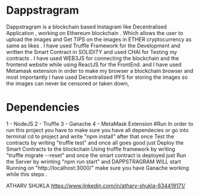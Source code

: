 # Dappstragram
Dappstragram is a blockchain based Instagram like  Decentralised Application , working on Ethereum blockchain . Which allows the user to upload the images and Get TIPS on the images in ETHER cryptocurrency as same as likes . I have used Truffle Framework for the Development and written the Smart Contract in SOLIDITY and used CHAI for Testing my contracts . I have used WEB3JS for connecting the blockchain and the frontend website  while using ReactJS for the FrontEnd. and I have used Metamask extension in order to make my browser a blockchain browser  and most importantly I have used Decentralised IPFS for storing the images so the images can never be censored or taken down,
# Dependencies
1 -  NodeJS
2 -  Truffle 
3 -  Ganache 
4 -  MetaMask Extension 
#Run
In order to run this project you have to make sure you have all dependecies or go into terminal cd to project and write "npm install" after that once Test the contracts by writing "truffle test" and once all goes good just Deploy the Smart Contracts to the blockchain Using truffle framework by writing "truffle migrate --reset" and once the smart contract is deployed just Run the Server by wrinting "npm run start" and DAPPSTRAGRAM WILL start Running on "http://localhost:3000/" make sure you have Ganache working while this steps .

ATHARV SHUKLA 
https://www.linkedin.com/in/atharv-shukla-634419171/
